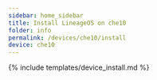 ```yaml
---
sidebar: home_sidebar
title: Install LineageOS on che10
folder: info
permalink: /devices/che10/install
device: che10
---
```

{% include templates/device_install.md %}
